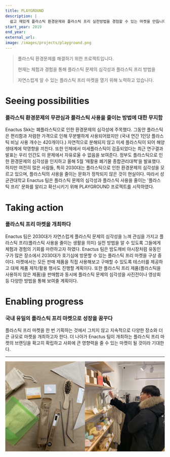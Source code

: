 ```yaml
---
title: PLAYGROUND
description: |
  쉽고 재밌게 플라스틱 환경문제와 플라스틱 프리 실천방법을 경험할 수 있는 마켓을 만듭니다.
start_year: 2019
end_year:
external_url:
image: /images/projects/playground.png
---
```


>플라스틱 환경문제를 해결하기 위한 프로젝트입니다.
>
>현재는 체험과 경험을 통해 플라스틱 문제의 심각성과 플라스틱 프리 방법을 
>
>자연스럽게 알 수 있는 플라스틱 프리 마켓을 열기 위해 노력하고 있습니다.


# Seeing possibilities

### 플라스틱 환경문제의 무관심과 플라스틱 사용을 줄이는 방법에 대한 무지함

Enactus Skk는 폐플라스틱으로 인한 환경문제의 심각성에 주목했다. 그동안 플라스틱은 편리함과 저렴한 가격으로 인해 무분별하게 사용되어왔지만 (국내 연간 1인당 플라스틱 비닐 사용 개수는 420개이다.) 자연적으로 분해되지 않고 미세 플라스틱이 되어 해양 생태계에 악영향을 끼친다. 또한 인체에서 미세플라스틱이 검출되었다는 최근 연구결과 발표는 우리 인간도 이 문제에서 자유로울 수 없음을 보여준다. 정부도 플라스틱으로 인한 환경문제의 심각성을 인지하고 올해 5월 ‘재활용 폐기물 종합관리대책’을 발표했다. 하지만 여전히 많은 사람들, 특히 2030대는 플라스틱으로 인한 환경문제의 심각성을 모르고 있으며, 플라스틱의 사용을 줄이는 문화가 정착되지 않은 것이 현실이다. 따라서 성균관대학교 Enactus 팀은 플라스틱 문제의 심각성과 플라스틱 사용을 줄이는 '플라스틱 프리' 문화를 알리고 확산시키기 위해 PLAYGROUND 프로젝트를 시작하였다.

# Taking action

### 플라스틱 프리 마켓을 개최하다

Enactus 팀은 2030대가 자연스럽게 플라스틱 문제의 심각성을 느껴 관심을 가지고 플라스틱 프리(플라스틱 사용을 줄이는 생활을 의미) 실천 방법을 알 수 있도록 그들에게 체험과 경험의 기회를 마련하고자 하였다. Enactus 팀은 밤도깨비 야시장처럼 유동인구가 많은 장소에서 2030대가 호기심에 방문할 수 있는 플라스틱 프리 마켓을 구상 중이다. 마켓에서는 모든 판매 제품을 직접 사용해보고 구매할 수 있도록 테스터를 제공하고 대체 제품 제작/활용 행사도 진행할 계획이다. 또한 플라스틱 프리 제품(플라스틱을 사용하지 않은 제품)을 판매함과 동시에 플라스틱 문제의 심각성을 사진전이나 영상회 등 다양한 방법을 통해 보여줄 계획이다. 

# Enabling progress

### 국내 유일의 플라스틱 프리 마켓으로 성장을 꿈꾸다

플라스틱 프리 마켓을 한 번 기획하는 것에서 그치지 않고 지속적으로 다양한 장소와 더 큰 규모로 마켓을 개최하고자 한다. 더 나아가 Enactus 팀이 개최하는 플라스틱 프리 마켓의 브랜딩을 확고히 확립하고 사회에 큰 영향력을 줄 수 있는 마켓이 될 것이라 기대한다.

*****

![](/images/projects/playground.jpeg)
